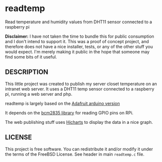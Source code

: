 # readtemp

Read temperature and humidity values from DHT11 sensor connected to a raspberry pi

__Disclaimer:__ I have not taken the time to bundle this for public consumption
and I don't intend to support it.  This was a proof of concept project, and
therefore does not have a nice installer, tests, or any of the other stuff you
would expect. I'm merely making it public in the hope that someone may find
some bits of it useful.

## DESCRIPTION

This little project was created to publish my server closet temperature on an
intranet web server. It uses a DHT11 temp sensor connected to a raspberry pi,
running a web server and php.

readtemp is largely based on the [Adafruit arduino version](https://github.com/adafruit/Adafruit-Raspberry-Pi-Python-Code)

It depends on the [bcm2835 library](http://www.airspayce.com/mikem/bcm2835/index.html) for reading GPIO pins on RPi.

The web publishing stuff uses [Hicharts](https://www.highcharts.com/) to display the data in a nice graph.

## LICENSE

This project is free software. You can redistribute it and/or modify it under the
terms of the FreeBSD License. See header in main `readtemp.c` file.


